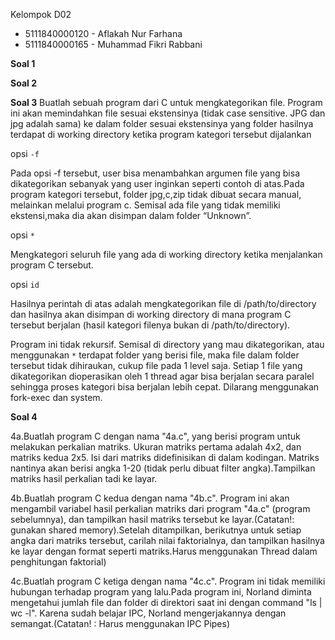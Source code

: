 Kelompok D02
- 5111840000120	-	Aflakah Nur Farhana
- 5111840000165	-	Muhammad Fikri Rabbani


**Soal 1**


**Soal 2**


**Soal 3**
Buatlah sebuah program dari C untuk mengkategorikan file. Program ini akan memindahkan file sesuai ekstensinya (tidak case sensitive. JPG dan jpg adalah sama) ke dalam folder sesuai ekstensinya yang folder hasilnya terdapat di working directory ketika program kategori tersebut dijalankan

opsi `-f`

Pada opsi -f tersebut, user bisa menambahkan argumen file yang bisa dikategorikan sebanyak yang user inginkan seperti contoh di atas.Pada program kategori tersebut, folder jpg,c,zip tidak dibuat secara manual, melainkan melalui program c. Semisal ada file yang tidak memiliki ekstensi,maka dia akan disimpan dalam folder “Unknown”.

opsi `*`

Mengkategori seluruh file yang ada di working directory ketika menjalankan program C tersebut.

opsi `id`

Hasilnya perintah di atas adalah mengkategorikan file di /path/to/directory dan hasilnya akan disimpan di working directory di mana program C tersebut berjalan (hasil kategori filenya bukan di /path/to/directory).

Program ini tidak rekursif. Semisal di directory yang mau dikategorikan, atau menggunakan `*` terdapat folder yang berisi file, maka file dalam folder tersebut tidak dihiraukan, cukup file pada 1 level saja.
Setiap 1 file yang dikategorikan dioperasikan oleh 1 thread agar bisa berjalan secara paralel sehingga proses kategori bisa berjalan lebih cepat. Dilarang menggunakan fork-exec dan system.

**Soal 4**

4a.Buatlah program C dengan nama "4a.c", yang berisi program untuk melakukan perkalian matriks. Ukuran matriks pertama adalah 4x2, dan matriks kedua 2x5. Isi dari matriks didefinisikan di dalam kodingan. Matriks nantinya akan berisi angka 1-20 (tidak perlu dibuat filter angka).Tampilkan matriks hasil perkalian tadi ke layar.

4b.Buatlah program C kedua dengan nama "4b.c". Program ini akan mengambil variabel hasil perkalian matriks dari program "4a.c" (program sebelumnya), dan tampilkan hasil matriks tersebut ke layar.(Catatan!: gunakan shared memory).Setelah ditampilkan, berikutnya untuk setiap angka dari matriks tersebut, carilah nilai faktorialnya, dan tampilkan hasilnya ke layar dengan format seperti matriks.Harus menggunakan Thread dalam penghitungan
faktorial)

4c.Buatlah program C ketiga dengan nama "4c.c". Program ini tidak memiliki hubungan terhadap program yang lalu.Pada program ini, Norland diminta mengetahui jumlah file dan folder di direktori saat ini dengan command "ls | wc -l". Karena sudah belajar IPC, Norland mengerjakannya dengan semangat.(Catatan! : Harus menggunakan IPC Pipes)
